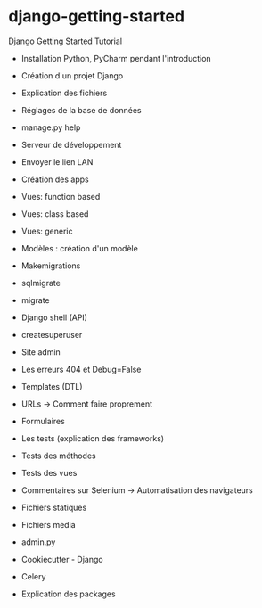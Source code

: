 # django-getting-started
Django Getting Started Tutorial

- Installation Python, PyCharm pendant l'introduction

- Création d'un projet Django

- Explication des fichiers

- Réglages de la base de données
 
- manage.py help

- Serveur de développement

- Envoyer le lien LAN

- Création des apps

- Vues: function based

- Vues: class based

- Vues: generic

- Modèles : création d'un modèle

- Makemigrations

- sqlmigrate

- migrate

- Django shell (API)

- createsuperuser

- Site admin

- Les erreurs 404 et Debug=False

- Templates (DTL)

- URLs -> Comment faire proprement

- Formulaires 

- Les tests (explication des frameworks)

- Tests des méthodes

- Tests des vues

- Commentaires sur Selenium -> Automatisation des navigateurs

- Fichiers statiques

- Fichiers media

- admin.py

- Cookiecutter - Django

- Celery

- Explication des packages 
